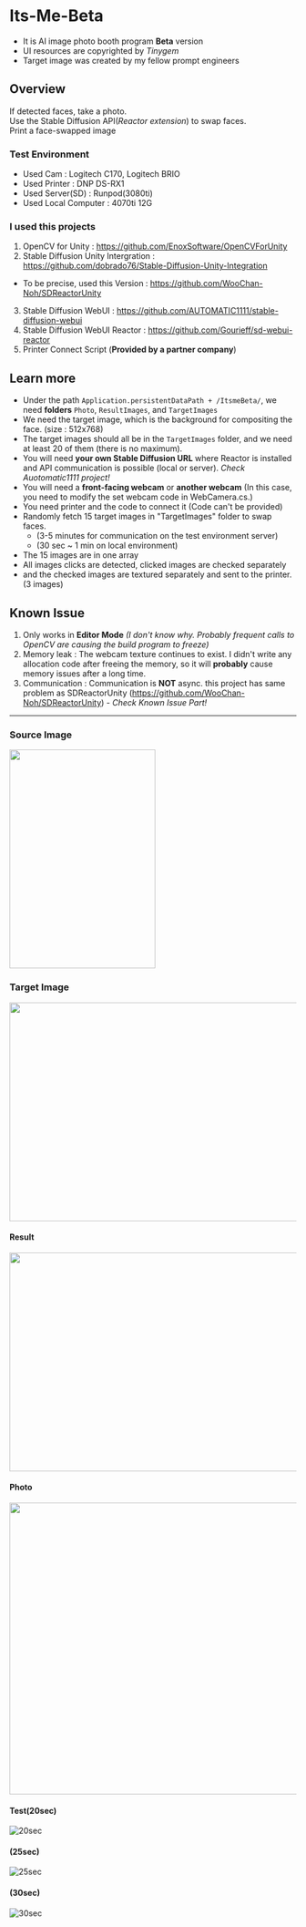 # Its-Me-Beta
+ It is AI image photo booth program **Beta** version    
+ UI resources are copyrighted by _Tinygem_
+ Target image was created by my fellow prompt engineers
  
## Overview
If detected faces, take a photo.    
Use the Stable Diffusion API(_Reactor extension_) to swap faces.    
Print a face-swapped image
### Test Environment
+ Used Cam : Logitech C170, Logitech BRIO
+ Used Printer : DNP DS-RX1
+ Used Server(SD) : Runpod(3080ti)
+ Used Local Computer : 4070ti 12G

### I used this projects
1. OpenCV for Unity : https://github.com/EnoxSoftware/OpenCVForUnity
2. Stable Diffusion Unity Intergration : https://github.com/dobrado76/Stable-Diffusion-Unity-Integration
+ To be precise, used this Version : https://github.com/WooChan-Noh/SDReactorUnity
3. Stable Diffusion WebUI : https://github.com/AUTOMATIC1111/stable-diffusion-webui
4. Stable Diffusion WebUI Reactor : https://github.com/Gourieff/sd-webui-reactor
5. Printer Connect Script (**Provided by a partner company**)
  
## Learn more
+ Under the path `Application.persistentDataPath + /ItsmeBeta/`, we need **folders** `Photo`, `ResultImages`, and `TargetImages` 
+ We need the target image, which is the background for compositing the face. (size : 512x768) 
+ The target images should all be in the `TargetImages` folder, and we need at least 20 of them (there is no maximum).
+ You will need **your own Stable Diffusion URL** where Reactor is installed and API communication is possible (local or server). _Check Auotomatic1111 project!_
+ You will need a **front-facing webcam** or **another webcam** (In this case, you need to modify the set webcam code in WebCamera.cs.)
+ You need printer and the code to connect it (Code can't be provided)
+ Randomly fetch 15 target images in "TargetImages" folder to swap faces.
  + (3-5 minutes for communication on the test environment server)
  + (30 sec ~ 1 min on local environment)
+ The 15 images are in one array
+ All images clicks are detected, clicked images are checked separately
+ and the checked images are textured separately and sent to the printer.(3 images)    


## Known Issue
1. Only works in **Editor Mode** _(I don't know why. Probably frequent calls to OpenCV are causing the build program to freeze)_
2. Memory leak : The webcam texture continues to exist. I didn't write any allocation code after freeing the memory, so it will **probably** cause memory issues after a long time.
3. Communication : Communication is **NOT** async. this project has same problem as SDReactorUnity (https://github.com/WooChan-Noh/SDReactorUnity)     _- Check Known Issue Part!_
***
### Source Image
<img src="https://github.com/WooChan-Noh/Its-Me-Beta/assets/103042258/d8acef24-995d-4bd3-9a75-509b7a99c903" width="256" height="384"/></br>        
### Target Image    
<img src="https://github.com/WooChan-Noh/Its-Me-Beta/assets/103042258/98b9e230-57f5-4b09-9b9e-83c6d8927888" width="768" height="384"/></br>      
#### Result
<img src="https://github.com/WooChan-Noh/Its-Me-Beta/assets/103042258/52b7467e-6b2f-4a66-b85b-6044f9a463f0" width="768" height="384"/></br>
#### Photo
<img src="https://github.com/WooChan-Noh/Its-Me-Beta/assets/103042258/5f27604b-7db7-4551-a6e8-957d68113ab5" width="512" height="512"/></br>
#### Test(20sec)
![20sec](https://github.com/WooChan-Noh/Its-Me-Beta/assets/103042258/e6214071-c539-4f0e-8f42-710ecb989a14)
#### (25sec)
![25sec](https://github.com/WooChan-Noh/Its-Me-Beta/assets/103042258/118ef37c-833c-4203-95c2-2042a3ba8e8c)
#### (30sec)
![30sec](https://github.com/WooChan-Noh/Its-Me-Beta/assets/103042258/ffafc062-e5f9-45b8-ae36-f64c0f7b336c)


